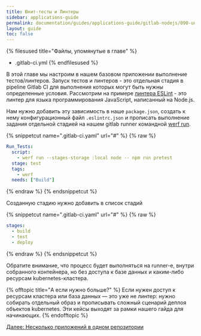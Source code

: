 ```yaml
---
title: Юнит-тесты и Линтеры
sidebar: applications-guide
permalink: documentation/guides/applications-guide/gitlab-nodejs/090-unittesting.html
layout: guide
toc: false
---
```


{% filesused title="Файлы, упомянутые в главе" %}
- .gitlab-ci.yml
{% endfilesused %}

В этой главе мы настроим в нашем базовом приложении выполнение тестов/линтеров. Запуск тестов и линтеров - это отдельная стадия в pipelinе Gitlab CI для выполнения которых могут быть нужны определенные условия. Рассмотрим на примере [линтера ESLint](https://eslint.org/) - это линтер для языка программирования JavaScript, написанный на Node.js.

Нам нужно добавить эту зависимость в наше `package.json`, создать к нему конфигурационный файл `.eslintrc.json` и прописать выполнение задания отдельной стадией на нашем gitlab runner командной [werf run](https://ru.werf.io/documentation/cli/main/run.html).

{% snippetcut name=".gitlab-ci.yaml" url="#" %}
{% raw %}
```yaml
Run_Tests:
  script:
    - werf run --stages-storage :local node -- npm run pretest
  stage: test
  tags:
    - werf
  needs: ["Build"]
```
{% endraw %}
{% endsnippetcut %}

Созданную стадию нужно добавить в список стадий

{% snippetcut name=".gitlab-ci.yaml" url="#" %}
{% raw %}
```yaml
stages:
  - build
  - test
  - deploy
```
{% endraw %}
{% endsnippetcut %}

Обратите внимание, что процесс будет выполняться на runner-е, внутри собранного контейнера, но без доступа к базе данных и каким-либо ресурсам kubernetes-кластера.

{% offtopic title="А если нужно больше?" %}
Если нужен доступ к ресурсам кластера или база данных — это уже не линтер: нужно собирать отдельный образ и прописывать сложный сценарий деплоя объектов kubernetes. Эти кейсы выходят за рамки нашего гайда для начинающих.
{% endofftopic %}

<div>
    <a href="110-multipleapps.html" class="nav-btn">Далее: Несколько приложений в одном репозитории</a>
</div>
